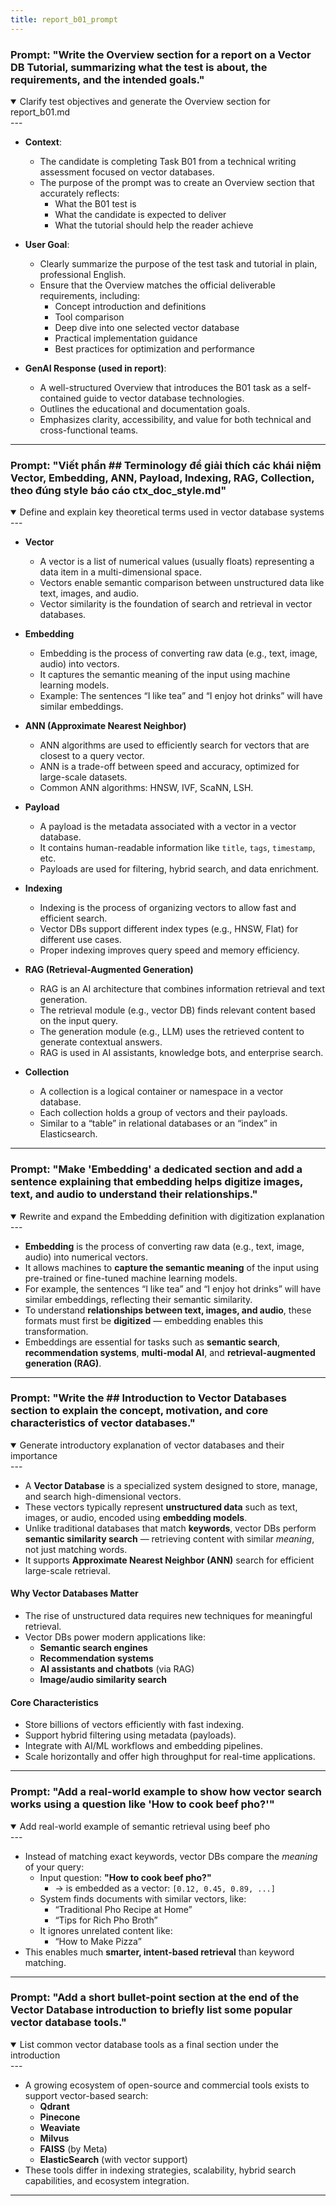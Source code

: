 ```yaml
---
title: report_b01_prompt
---
```


### Prompt: "Write the Overview section for a report on a Vector DB Tutorial, summarizing what the test is about, the requirements, and the intended goals."

<details - open>  
<summary>Clarify test objectives and generate the Overview section for report_b01.md</summary>  
---

- **Context**:
  - The candidate is completing Task B01 from a technical writing assessment focused on vector databases.
  - The purpose of the prompt was to create an Overview section that accurately reflects:
    - What the B01 test is
    - What the candidate is expected to deliver
    - What the tutorial should help the reader achieve

- **User Goal**:
  - Clearly summarize the purpose of the test task and tutorial in plain, professional English.
  - Ensure that the Overview matches the official deliverable requirements, including:
    - Concept introduction and definitions
    - Tool comparison
    - Deep dive into one selected vector database
    - Practical implementation guidance
    - Best practices for optimization and performance

- **GenAI Response (used in report)**:
  - A well-structured Overview that introduces the B01 task as a self-contained guide to vector database technologies.
  - Outlines the educational and documentation goals.
  - Emphasizes clarity, accessibility, and value for both technical and cross-functional teams.

---
</details>

### Prompt: "Viết phần ## Terminology để giải thích các khái niệm Vector, Embedding, ANN, Payload, Indexing, RAG, Collection, theo đúng style báo cáo ctx_doc_style.md"

<details - open>  
<summary>Define and explain key theoretical terms used in vector database systems</summary>  
---

- **Vector**  
  - A vector is a list of numerical values (usually floats) representing a data item in a multi-dimensional space.  
  - Vectors enable semantic comparison between unstructured data like text, images, and audio.  
  - Vector similarity is the foundation of search and retrieval in vector databases.

- **Embedding**  
  - Embedding is the process of converting raw data (e.g., text, image, audio) into vectors.  
  - It captures the semantic meaning of the input using machine learning models.  
  - Example: The sentences “I like tea” and “I enjoy hot drinks” will have similar embeddings.

- **ANN (Approximate Nearest Neighbor)**  
  - ANN algorithms are used to efficiently search for vectors that are closest to a query vector.  
  - ANN is a trade-off between speed and accuracy, optimized for large-scale datasets.  
  - Common ANN algorithms: HNSW, IVF, ScaNN, LSH.

- **Payload**  
  - A payload is the metadata associated with a vector in a vector database.  
  - It contains human-readable information like `title`, `tags`, `timestamp`, etc.  
  - Payloads are used for filtering, hybrid search, and data enrichment.

- **Indexing**  
  - Indexing is the process of organizing vectors to allow fast and efficient search.  
  - Vector DBs support different index types (e.g., HNSW, Flat) for different use cases.  
  - Proper indexing improves query speed and memory efficiency.

- **RAG (Retrieval-Augmented Generation)**  
  - RAG is an AI architecture that combines information retrieval and text generation.  
  - The retrieval module (e.g., vector DB) finds relevant content based on the input query.  
  - The generation module (e.g., LLM) uses the retrieved content to generate contextual answers.  
  - RAG is used in AI assistants, knowledge bots, and enterprise search.

- **Collection**  
  - A collection is a logical container or namespace in a vector database.  
  - Each collection holds a group of vectors and their payloads.  
  - Similar to a “table” in relational databases or an “index” in Elasticsearch.

---
</details>

### Prompt: "Make 'Embedding' a dedicated section and add a sentence explaining that embedding helps digitize images, text, and audio to understand their relationships."

<details - open>  
<summary>Rewrite and expand the Embedding definition with digitization explanation</summary>  
---

- **Embedding** is the process of converting raw data (e.g., text, image, audio) into numerical vectors.  
- It allows machines to **capture the semantic meaning** of the input using pre-trained or fine-tuned machine learning models.  
- For example, the sentences “I like tea” and “I enjoy hot drinks” will have similar embeddings, reflecting their semantic similarity.  
- To understand **relationships between text, images, and audio**, these formats must first be **digitized** — embedding enables this transformation.  
- Embeddings are essential for tasks such as **semantic search**, **recommendation systems**, **multi-modal AI**, and **retrieval-augmented generation (RAG)**.

---
</details>

### Prompt: "Write the ## Introduction to Vector Databases section to explain the concept, motivation, and core characteristics of vector databases."

<details - open>  
<summary>Generate introductory explanation of vector databases and their importance</summary>  
---

- A **Vector Database** is a specialized system designed to store, manage, and search high-dimensional vectors.  
- These vectors typically represent **unstructured data** such as text, images, or audio, encoded using **embedding models**.  
- Unlike traditional databases that match **keywords**, vector DBs perform **semantic similarity search** — retrieving content with similar *meaning*, not just matching words.  
- It supports **Approximate Nearest Neighbor (ANN)** search for efficient large-scale retrieval.

#### Why Vector Databases Matter

- The rise of unstructured data requires new techniques for meaningful retrieval.  
- Vector DBs power modern applications like:
  - **Semantic search engines**
  - **Recommendation systems**
  - **AI assistants and chatbots** (via RAG)
  - **Image/audio similarity search**

#### Core Characteristics

- Store billions of vectors efficiently with fast indexing.
- Support hybrid filtering using metadata (payloads).
- Integrate with AI/ML workflows and embedding pipelines.
- Scale horizontally and offer high throughput for real-time applications.

---
</details>

### Prompt: "Add a real-world example to show how vector search works using a question like 'How to cook beef pho?'"

<details - open>  
<summary>Add real-world example of semantic retrieval using beef pho</summary>  
---

- Instead of matching exact keywords, vector DBs compare the *meaning* of your query:  
  - Input question: **"How to cook beef pho?"**  
    - → is embedded as a vector: `[0.12, 0.45, 0.89, ...]`  
  - System finds documents with similar vectors, like:
    - “Traditional Pho Recipe at Home”
    - “Tips for Rich Pho Broth”  
  - It ignores unrelated content like:
    - “How to Make Pizza”  
- This enables much **smarter, intent-based retrieval** than keyword matching.

---
</details>

### Prompt: "Add a short bullet-point section at the end of the Vector Database introduction to briefly list some popular vector database tools."

<details - open>  
<summary>List common vector database tools as a final section under the introduction</summary>  
---

- A growing ecosystem of open-source and commercial tools exists to support vector-based search:
  - **Qdrant**
  - **Pinecone**
  - **Weaviate**
  - **Milvus**
  - **FAISS** (by Meta)
  - **ElasticSearch** (with vector support)
- These tools differ in indexing strategies, scalability, hybrid search capabilities, and ecosystem integration.

---
</details>


